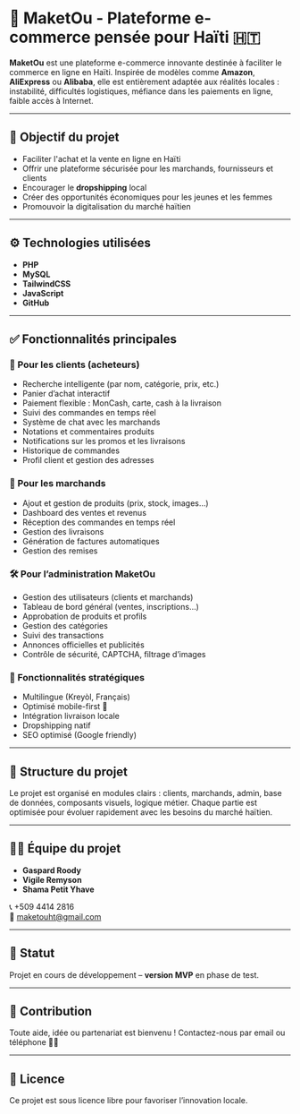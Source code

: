 # 🛒 MaketOu - Plateforme e-commerce pensée pour Haïti 🇭🇹

**MaketOu** est une plateforme e-commerce innovante destinée à faciliter le commerce en ligne en Haïti. Inspirée de modèles comme **Amazon**, **AliExpress** ou **Alibaba**, elle est entièrement adaptée aux réalités locales : instabilité, difficultés logistiques, méfiance dans les paiements en ligne, faible accès à Internet.

---

## 🎯 Objectif du projet

- Faciliter l'achat et la vente en ligne en Haïti
- Offrir une plateforme sécurisée pour les marchands, fournisseurs et clients
- Encourager le **dropshipping** local
- Créer des opportunités économiques pour les jeunes et les femmes
- Promouvoir la digitalisation du marché haïtien

---

## ⚙️ Technologies utilisées

- **PHP**
- **MySQL**
- **TailwindCSS**
- **JavaScript**
- **GitHub**

---

## ✅ Fonctionnalités principales

### 👤 Pour les clients (acheteurs)
- Recherche intelligente (par nom, catégorie, prix, etc.)
- Panier d’achat interactif
- Paiement flexible : MonCash, carte, cash à la livraison
- Suivi des commandes en temps réel
- Système de chat avec les marchands
- Notations et commentaires produits
- Notifications sur les promos et les livraisons
- Historique de commandes
- Profil client et gestion des adresses

### 🏪 Pour les marchands
- Ajout et gestion de produits (prix, stock, images…)
- Dashboard des ventes et revenus
- Réception des commandes en temps réel
- Gestion des livraisons
- Génération de factures automatiques
- Gestion des remises

### 🛠️ Pour l’administration MaketOu
- Gestion des utilisateurs (clients et marchands)
- Tableau de bord général (ventes, inscriptions…)
- Approbation de produits et profils
- Gestion des catégories
- Suivi des transactions
- Annonces officielles et publicités
- Contrôle de sécurité, CAPTCHA, filtrage d’images

### 🚀 Fonctionnalités stratégiques
- Multilingue (Kreyòl, Français)
- Optimisé mobile-first 📱
- Intégration livraison locale
- Dropshipping natif
- SEO optimisé (Google friendly)

---

## 📂 Structure du projet

Le projet est organisé en modules clairs : clients, marchands, admin, base de données, composants visuels, logique métier. Chaque partie est optimisée pour évoluer rapidement avec les besoins du marché haïtien.

---

## 👨‍💻 Équipe du projet

- **Gaspard Roody**
- **Vigile Remyson**
- **Shama Petit Yhave**

📞 +509 4414 2816  
📧 maketouht@gmail.com

---

## 📌 Statut

Projet en cours de développement – **version MVP** en phase de test.

---

## 🤝 Contribution

Toute aide, idée ou partenariat est bienvenu ! Contactez-nous par email ou téléphone 📩📞

---

## 📜 Licence

Ce projet est sous licence libre pour favoriser l’innovation locale.
